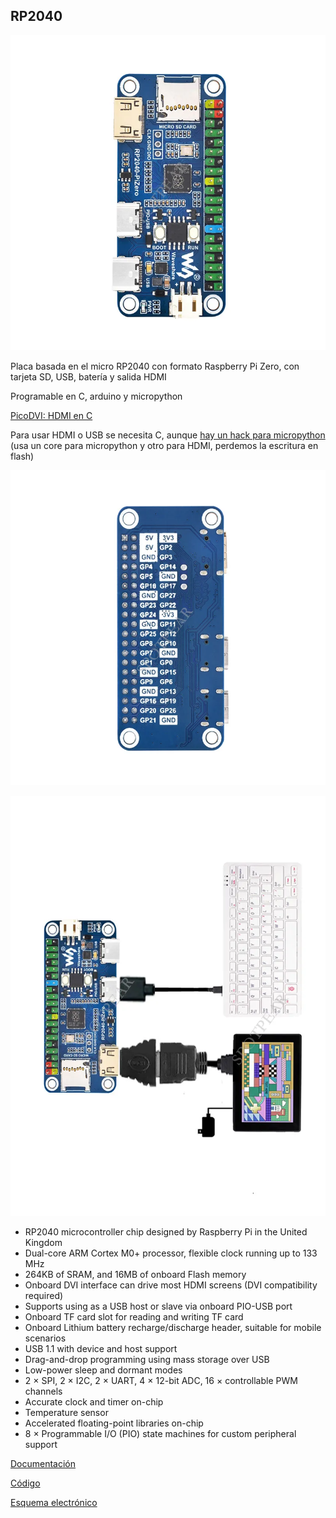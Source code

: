 ## RP2040
![](./images/Raspberry-Pi-PICO-RP2040-PiZero-basado-en-RP2040-Compatible-con-Raspberry-Pi-ZERO-Size.jpg)

Placa basada en el micro RP2040 con formato Raspberry Pi Zero, con tarjeta SD, USB, batería y salida HDMI

Programable en C, arduino y micropython

[PicoDVI: HDMI en C](https://github.com/Wren6991/PicoDVI)

Para usar HDMI o USB se necesita C, aunque [hay un hack para micropython](https://github.com/Wren6991/micropython/tree/dvi-vt100) (usa un core para micropython y otro para HDMI, perdemos la escritura en flash)



![](./images/Raspberry-Pi-PICO-RP2040-PiZero-basado-en-RP2040-Compatible-con-Raspberry-Pi-ZERO-Size_back.jpg)


![](./images/Raspberry-Pi-PICO-RP2040-PiZero-basado-en-RP2040-Compatible-con-Raspberry-Pi-ZERO-Size_3.jpg)

* RP2040 microcontroller chip designed by Raspberry Pi in the United Kingdom
* Dual-core ARM Cortex M0+ processor, flexible clock running up to 133 MHz
* 264KB of SRAM, and 16MB of onboard Flash memory
* Onboard DVI interface can drive most HDMI screens (DVI compatibility required)
* Supports using as a USB host or slave via onboard PIO-USB port
* Onboard TF card slot for reading and writing TF card
* Onboard Lithium battery recharge/discharge header, suitable for mobile scenarios
* USB 1.1 with device and host support
* Drag-and-drop programming using mass storage over USB
* Low-power sleep and dormant modes
* 2 × SPI, 2 × I2C, 2 × UART, 4 × 12-bit ADC, 16 × controllable PWM channels
* Accurate clock and timer on-chip
* Temperature sensor
* Accelerated floating-point libraries on-chip
* 8 × Programmable I/O (PIO) state machines for custom peripheral support

[Documentación](https://www.spotpear.com/index/study/detail/id/1138.html)

[Código](http://cdn.static.spotpear.com/uploads/picture/learn/raspberry-pi/rpi-pico/rp2040-pizero/RP2040-PiZero-Code-1.zip)

[Esquema electrónico](http://cdn.static.spotpear.com/uploads/picture/learn/raspberry-pi/rpi-pico/rp2040-pizero/RP2040-PiZero.pdf)